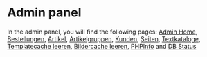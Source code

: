 # Admin panel

In the admin panel, you will find the following pages:
[Admin Home](./AdminHome.md),
[Bestellungen](./Orders.md),
[Artikel](./Items.md),
[Artikelgruppen](./Itemgroups.md),
[Kunden](./Customers.md),
[Seiten](./Pages.md),
[Textkataloge](./Textcatalogues.md),
[Templatecache leeren](./FlushTemplatecache.md),
[Bildercache leeren](./FlushImagecache.md),
[PHPInfo](./PHPInfo.md) and
[DB Status](./DBStatus.md)
